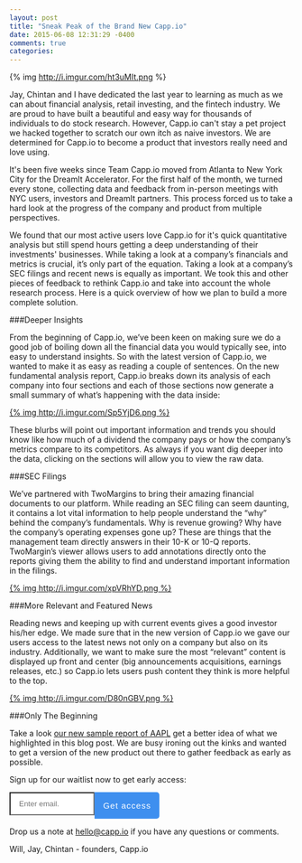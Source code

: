 ```yaml
---
layout: post
title: "Sneak Peak of the Brand New Capp.io"
date: 2015-06-08 12:31:29 -0400
comments: true
categories:
---
```

{% img http://i.imgur.com/ht3uMIt.png %}

Jay, Chintan and I have dedicated the last year to learning as much as we can about financial analysis, retail investing, and the fintech industry. We are proud to have built a beautiful and easy way for thousands of individuals to do stock research. However, Capp.io can't stay a pet project we hacked together to scratch our own itch as naive investors. We are determined for Capp.io to become a product that investors really need and love using.

It's been five weeks since Team Capp.io moved from Atlanta to New York City for the DreamIt Accelerator. For the first half of the month, we turned every stone, collecting data and feedback from in-person meetings with NYC users, investors and DreamIt partners. This process forced us to take a hard look at the progress of the company and product from multiple perspectives.

We found that our most active users love Capp.io for it's quick quantitative analysis but still spend hours getting a deep understanding of their investments' businesses. While taking a look at a company’s financials and metrics is crucial, it’s only part of the equation. Taking a look at a company’s SEC filings and recent news is equally as important. We took this and other pieces of feedback to rethink Capp.io and take into account the whole research process. Here is a quick overview of how we plan to build a more complete solution.

<!--more-->

###Deeper Insights

From the beginning of Capp.io, we’ve been keen on making sure we do a good job of boiling down all the financial data you would typically see, into easy to understand insights. So with the latest version of Capp.io, we wanted to make it as easy as reading a couple of sentences. On the new fundamental analysis report, Capp.io breaks down its analysis of each company into four sections and each of those sections now generate a small summary of what’s happening with the data inside:

[{% img http://i.imgur.com/Sp5YjD6.png %}](http://www.capp.io/queries/new?query=AAPL)

These blurbs will point out important information and trends you should know like how much of a dividend the company pays or how the company’s metrics compare to its competitors. As always if you want dig deeper into the data, clicking on the sections will allow you to view the raw data.

###SEC Filings

We’ve partnered with TwoMargins to bring their amazing financial documents to our platform. While reading an SEC filing can seem daunting, it contains a lot vital information to help people understand the “why” behind the company’s fundamentals. Why is revenue growing? Why have the company’s operating expenses gone up? These are things that the management team directly answers in their 10-K or 10-Q reports. TwoMargin’s viewer allows users to add annotations directly onto the reports giving them the ability to find and understand important information in the filings.

[{% img http://i.imgur.com/xpVRhYD.png %}](http://www.capp.io/queries/new?query=AAPL)

###More Relevant and Featured News

Reading news and keeping up with current events gives a good investor his/her edge. We made sure that in the new version of Capp.io we gave our users access to the latest news not only on a company but also on its industry. Additionally, we want to make sure the most “relevant” content is displayed up front and center (big announcements acquisitions, earnings releases, etc.) so Capp.io lets users push content they think is more helpful to the top.  

[{% img http://i.imgur.com/D80nGBV.png %}](http://www.capp.io/queries/new?query=AAPL)

###Only The Beginning

Take a look [our new sample report of AAPL](http://www.capp.io/queries/new?query=AAPL) get a better idea of what we highlighted in this blog post. We are busy ironing out the kinks and wanted to get a version of the new product out there to gather feedback as early as possible.

Sign up for our waitlist now to get early access:

<form id="form" style="display: inline;">
<input class="form-control" id="email" placeholder="Enter email." name="kol_email" style="float: left; width: 30%; padding-left: 15px; height: 41px; border-top-right-radius: 0; border-bottom-right-radius: 0;">
<button class="cappio-button" style="margin-left: 0; border-radius: 5px;color: #ffffff ;border-top-left-radius: 0; border-bottom-left-radius: 0;background: #3E8FEF  ; border: 0; padding: 15px; font-size: 15px; letter-spacing: 1px;" type="submit">Get access</button>
</form>
<script>window.jQuery || document.write('<scr' + 'ipt src="https://ajax.googleapis.com/ajax/libs/jquery/1.11.0/jquery.min.js"><\/sc' + 'ript>')</script>
<script>window.$kol_jquery = window.jQuery</script>
<script src="https://kickoffpages-kickofflabs.netdna-ssl.com/widgets/1.2.0/kol_any_form.js"></script>
<script src='https://kickoffpages-kickofflabs.netdna-ssl.com/w/48600/56149.js'></script>

Drop us a note at hello@capp.io if you have any questions or comments.

Will, Jay, Chintan - founders, Capp.io
